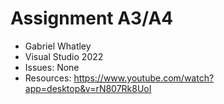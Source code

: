 # Assignment A3/A4
- Gabriel Whatley
- Visual Studio 2022
- Issues: None
- Resources: https://www.youtube.com/watch?app=desktop&v=rN807Rk8UoI
